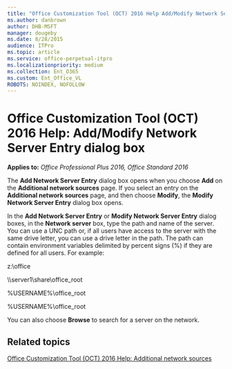 ```yaml
---
title: "Office Customization Tool (OCT) 2016 Help Add/Modify Network Server Entry dialog box"
ms.author: danbrown
author: DHB-MSFT
manager: dougeby
ms.date: 8/28/2015
audience: ITPro
ms.topic: article
ms.service: office-perpetual-itpro
ms.localizationpriority: medium
ms.collection: Ent_O365
ms.custom: Ent_Office_VL
ROBOTS: NOINDEX, NOFOLLOW
---
```


# Office Customization Tool (OCT) 2016 Help: Add/Modify Network Server Entry dialog box

**Applies to:** *Office Professional Plus 2016, Office Standard 2016*

The **Add Network Server Entry** dialog box opens when you choose **Add** on the **Additional network sources** page. If you select an entry on the **Additional network sources** page, and then choose **Modify**, the **Modify Network Server Entry** dialog box opens. 
  
In the **Add Network Server Entry** or **Modify Network Server Entry** dialog boxes, in the **Network server** box, type the path and name of the server. You can use a UNC path or, if all users have access to the server with the same drive letter, you can use a drive letter in the path. The path can contain environment variables delimited by percent signs (%) if they are defined for all users. For example: 
  
 z:\office
    
 \\\server1\share\office_root
    
 %USERNAME%\office_root
    
 %USERNAME%\office_root
    
You can also choose **Browse** to search for a server on the network. 
  
## Related topics
[Office Customization Tool (OCT) 2016 Help: Additional network sources](oct-2016-help-additional-network-sources.md)

